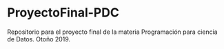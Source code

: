 # ProyectoFinal-PDC
Repositorio para el proyecto final de la materia Programación para ciencia de Datos. Otoño 2019.
